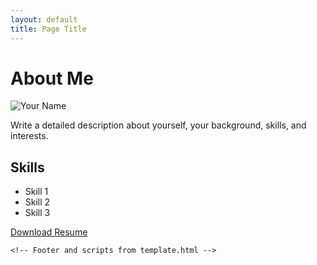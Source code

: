 ```yaml
---
layout: default
title: Page Title
---
```


<main class="container mt-5">
    <h1 class="display-4">About Me</h1>
        <div class="row">
            <div class="col-md-4">
                <img src="/img/profile-picture.jpg" alt="Your Name" class="img-fluid rounded-circle mb-3">
            </div>
            <div class="col-md-8">
                <p>Write a detailed description about yourself, your background, skills, and interests.</p>
                <h2>Skills</h2>
                <ul>
                    <li>Skill 1</li>
                    <li>Skill 2</li>
                    <li>Skill 3</li>
                    <!-- Add more skills -->
                </ul>
                <a href="/assets/resume.pdf" class="btn btn-primary" target="_blank">Download Resume</a>
            </div>
        </div>
</main>

    <!-- Footer and scripts from template.html -->
